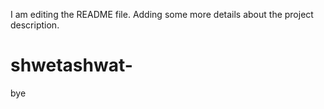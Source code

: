 I am editing the README file. Adding some more details about the project description.
# shwetashwat-
bye
